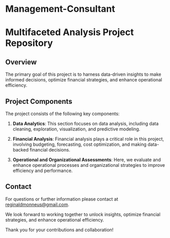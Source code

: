 # Management-Consultant

# Multifaceted Analysis Project Repository

## Overview

The primary goal of this project is to harness data-driven insights to make informed decisions, optimize financial strategies, and enhance operational efficiency.

## Project Components

The project consists of the following key components:

1. **Data Analytics**: This section focuses on data analysis, including data cleaning, exploration, visualization, and predictive modeling. 

2. **Financial Analysis**: Financial analysis plays a critical role in this project, involving budgeting, forecasting, cost optimization, and making data-backed financial decisions.

3. **Operational and Organizational Assessments**: Here, we evaluate and enhance operational processes and organizational strategies to improve efficiency and performance.


## Contact

For questions or further information please contact at reginaldmonneus@gmail.com.

We look forward to working together to unlock insights, optimize financial strategies, and enhance operational efficiency.

Thank you for your contributions and collaboration!
